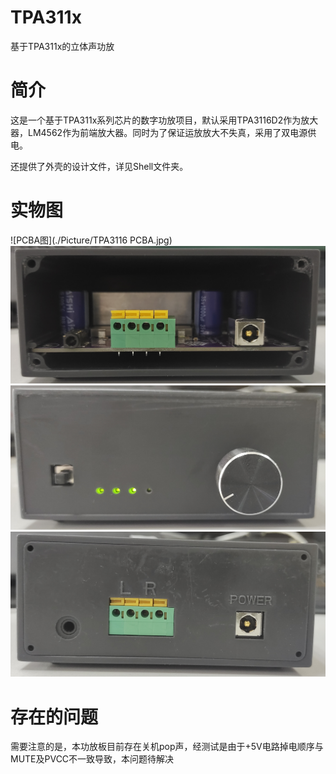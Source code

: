 # TPA311x

基于TPA311x的立体声功放

# 简介

这是一个基于TPA311x系列芯片的数字功放项目，默认采用TPA3116D2作为放大器，LM4562作为前端放大器。同时为了保证运放放大不失真，采用了双电源供电。

还提供了外壳的设计文件，详见Shell文件夹。

# 实物图

![PCBA图](./Picture/TPA3116 PCBA.jpg)
![内部装配图](./Picture/TPA3116-ASM-Int.jpg)
![前面板](./Picture/TPA3116-ASM-Front.jpg)
![后面板](./Picture/TPA3116-ASM-Back.jpg)

# 存在的问题

需要注意的是，本功放板目前存在关机pop声，经测试是由于+5V电路掉电顺序与MUTE及PVCC不一致导致，本问题待解决
